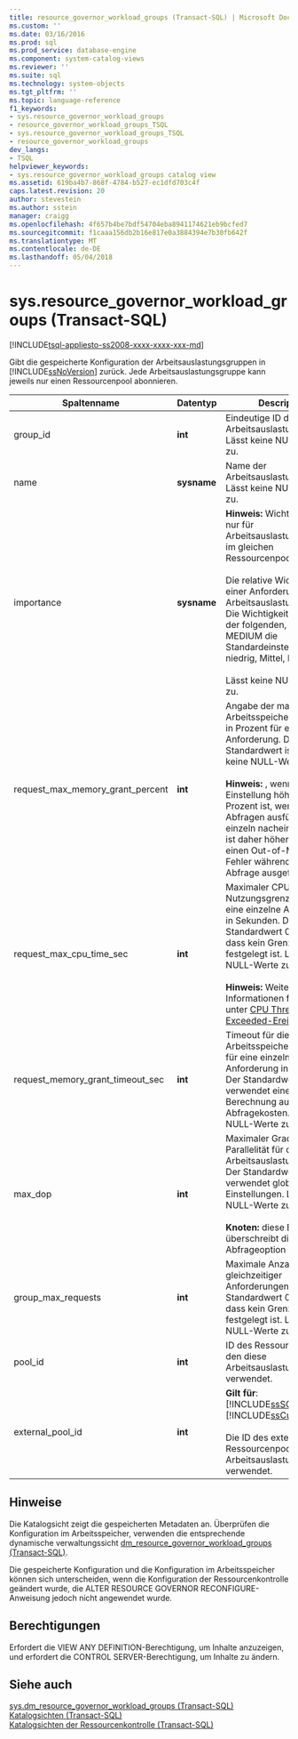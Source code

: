 ```yaml
---
title: resource_governor_workload_groups (Transact-SQL) | Microsoft Docs
ms.custom: ''
ms.date: 03/16/2016
ms.prod: sql
ms.prod_service: database-engine
ms.component: system-catalog-views
ms.reviewer: ''
ms.suite: sql
ms.technology: system-objects
ms.tgt_pltfrm: ''
ms.topic: language-reference
f1_keywords:
- sys.resource_governor_workload_groups
- resource_governor_workload_groups_TSQL
- sys.resource_governor_workload_groups_TSQL
- resource_governor_workload_groups
dev_langs:
- TSQL
helpviewer_keywords:
- sys.resource_governor_workload_groups catalog view
ms.assetid: 619ba4b7-868f-4784-b527-ec1dfd703c4f
caps.latest.revision: 20
author: stevestein
ms.author: sstein
manager: craigg
ms.openlocfilehash: 4f657b4be7bdf54704eba8941174621eb9bcfed7
ms.sourcegitcommit: f1caaa156db2b16e817e0a3884394e7b30fb642f
ms.translationtype: MT
ms.contentlocale: de-DE
ms.lasthandoff: 05/04/2018
---
```

# <a name="sysresourcegovernorworkloadgroups-transact-sql"></a>sys.resource_governor_workload_groups (Transact-SQL)
[!INCLUDE[tsql-appliesto-ss2008-xxxx-xxxx-xxx-md](../../includes/tsql-appliesto-ss2008-xxxx-xxxx-xxx-md.md)]

  Gibt die gespeicherte Konfiguration der Arbeitsauslastungsgruppen in [!INCLUDE[ssNoVersion](../../includes/ssnoversion-md.md)] zurück. Jede Arbeitsauslastungsgruppe kann jeweils nur einen Ressourcenpool abonnieren.  
  
|Spaltenname|Datentyp|Description|  
|-----------------|---------------|-----------------|  
|group_id|**int**|Eindeutige ID der Arbeitsauslastungsgruppe Lässt keine NULL-Werte zu.|  
|name|**sysname**|Name der Arbeitsauslastungsgruppe. Lässt keine NULL-Werte zu.|  
|importance|**sysname**|**Hinweis:** Wichtigkeit gilt nur für Arbeitsauslastungsgruppen im gleichen Ressourcenpool.<br /><br /> Die relative Wichtigkeit einer Anforderung in dieser Arbeitsauslastungsgruppe. Die Wichtigkeit kann einen der folgenden, wobei MEDIUM die Standardeinstellung: niedrig, Mittel, hoch.<br /><br /> Lässt keine NULL-Werte zu.|  
|request_max_memory_grant_percent|**int**|Angabe der maximalen Arbeitsspeicherzuweisung in Prozent für eine einzelne Anforderung. Der Standardwert ist 25. Lässt keine NULL-Werte zu.<br /><br /> **Hinweis:** , wenn diese Einstellung höher als 50 Prozent ist, werden große Abfragen ausführen einzeln nacheinander. Es ist daher höheres Risiko einen Out-of-Memory-Fehler während die Abfrage ausgeführt wird.|  
|request_max_cpu_time_sec|**int**|Maximaler CPU-Nutzungsgrenzwert für eine einzelne Anforderung in Sekunden. Der Standardwert 0 bedeutet, dass kein Grenzwert festgelegt ist. Lässt keine NULL-Werte zu.<br /><br /> **Hinweis:** Weitere Informationen finden Sie unter [CPU Threshold Exceeded-Ereignisklasse](../../relational-databases/event-classes/cpu-threshold-exceeded-event-class.md).|  
|request_memory_grant_timeout_sec|**int**|Timeout für die Arbeitsspeicherzuweisung für eine einzelne Anforderung in Sekunden. Der Standardwert 0 verwendet eine interne Berechnung auf Basis der Abfragekosten. Lässt keine NULL-Werte zu.|  
|max_dop|**int**|Maximaler Grad der Parallelität für die Arbeitsauslastungsgruppe. Der Standardwert 0 verwendet globale Einstellungen. Lässt keine NULL-Werte zu.<br /><br /> **Knoten:** diese Einstellung überschreibt die Abfrageoption **Maxdop**.|  
|group_max_requests|**int**|Maximale Anzahl gleichzeitiger Anforderungen. Der Standardwert 0 bedeutet, dass kein Grenzwert festgelegt ist. Lässt keine NULL-Werte zu.|  
|pool_id|**int**|ID des Ressourcenpools, den diese Arbeitsauslastungsgruppe verwendet.|  
|external_pool_id|**int**|**Gilt für**: [!INCLUDE[ssSQL15](../../includes/sssql15-md.md)] bis [!INCLUDE[ssCurrent](../../includes/sscurrent-md.md)].<br /><br /> Die ID des externen Ressourcenpools, die diese Arbeitsauslastungsgruppe verwendet.|  
  
## <a name="remarks"></a>Hinweise  
 Die Katalogsicht zeigt die gespeicherten Metadaten an. Überprüfen die Konfiguration im Arbeitsspeicher, verwenden die entsprechende dynamische verwaltungssicht [dm_resource_governor_workload_groups &#40;Transact-SQL&#41;](../../relational-databases/system-dynamic-management-views/sys-dm-resource-governor-workload-groups-transact-sql.md).  
  
 Die gespeicherte Konfiguration und die Konfiguration im Arbeitsspeicher können sich unterscheiden, wenn die Konfiguration der Ressourcenkontrolle geändert wurde, die ALTER RESOURCE GOVERNOR RECONFIGURE-Anweisung jedoch nicht angewendet wurde.  
  
## <a name="permissions"></a>Berechtigungen  
 Erfordert die VIEW ANY DEFINITION-Berechtigung, um Inhalte anzuzeigen, und erfordert die CONTROL SERVER-Berechtigung, um Inhalte zu ändern.  
  
## <a name="see-also"></a>Siehe auch  
 [sys.dm_resource_governor_workload_groups &#40;Transact-SQL&#41;](../../relational-databases/system-dynamic-management-views/sys-dm-resource-governor-workload-groups-transact-sql.md)   
 [Katalogsichten &#40;Transact-SQL&#41;](../../relational-databases/system-catalog-views/catalog-views-transact-sql.md)   
 [Katalogsichten der Ressourcenkontrolle &#40;Transact-SQL&#41;](../../relational-databases/system-catalog-views/resource-governor-catalog-views-transact-sql.md)  
  
  

